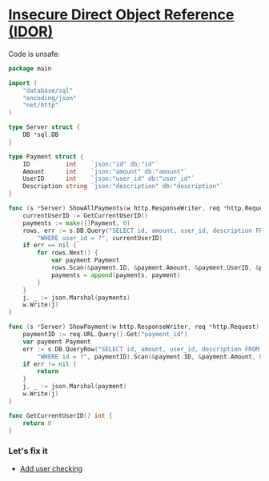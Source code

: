 # [Insecure Direct Object Reference (IDOR)](https://cheatsheetseries.owasp.org/cheatsheets/Insecure_Direct_Object_Reference_Prevention_Cheat_Sheet.html)

Code is unsafe:
~~~go
package main

import (
	"database/sql"
	"encoding/json"
	"net/http"
)

type Server struct {
	DB *sql.DB
}

type Payment struct {
	ID          int    `json:"id" db:"id"`
	Amount      int    `json:"amount" db:"amount"`
	UserID      int    `json:"user_id" db:"user_id"`
	Description string `json:"description" db:"description"`
}

func (s *Server) ShowAllPayments(w http.ResponseWriter, req *http.Request) {
	currentUserID := GetCurrentUserID()
	payments := make([]Payment, 0)
	rows, err := s.DB.Query("SELECT id, amount, user_id, description FROM payments "+
		"WHERE user_id = ?", currentUserID)
	if err == nil {
		for rows.Next() {
			var payment Payment
			rows.Scan(&payment.ID, &payment.Amount, &payment.UserID, &payment.Description)
			payments = append(payments, payment)
		}
	}
	j, _ := json.Marshal(payments)
	w.Write(j)
}

func (s *Server) ShowPayment(w http.ResponseWriter, req *http.Request) {
	paymentID := req.URL.Query().Get("payment_id")
	var payment Payment
	err := s.DB.QueryRow("SELECT id, amount, user_id, description FROM payments "+
		"WHERE id = ?", paymentID).Scan(&payment.ID, &payment.Amount, &payment.UserID, &payment.Description)
	if err != nil {
		return
	}
	j, _ := json.Marshal(payment)
	w.Write(j)
}

func GetCurrentUserID() int {
	return 0
}
~~~

### Let's fix it
- [Add user checking](main.go#L40)
